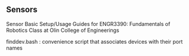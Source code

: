 ## Sensors

Sensor Basic Setup/Usage Guides for ENGR3390: Fundamentals of Robotics Class at Olin College of Engineerings

finddev.bash : convenience script that associates devices with their port names
